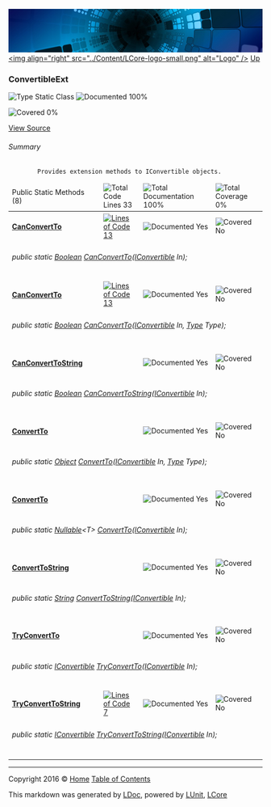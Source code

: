 ![](../Content/LCore-banner-small.png "")
[&lt;img align=&quot;right&quot; src=&quot;../Content/LCore-logo-small.png&quot; alt=&quot;Logo&quot; /&gt;](../../README.md)
[Up](../L.md)

### ConvertibleExt

![Type Static Class](http://b.repl.ca/v1/Type-Static%20Class-blue.png "") ![Documented 100%](http://b.repl.ca/v1/Documented-100%25-brightgreen.png "")

![Covered 0%](http://b.repl.ca/v1/Covered-0%25-red.png "")

[View Source](../Extensions/Reference%20Types/ConvertibleExt.cs#L)

###### Summary

            Provides extension methods to IConvertible objects.
            

<table>
<thead><tr><td>Public Static Methods (8)</td>
<td></td>
<td><img src="http://b.repl.ca/v1/Total%20Code%20Lines-33-blue.png" alt="Total Code Lines 33" /></td>
<td><img src="http://b.repl.ca/v1/Total%20Documentation-100%25-brightgreen.png" alt="Total Documentation 100%" /></td>
<td><img src="http://b.repl.ca/v1/Total%20Coverage-0%25-red.png" alt="Total Coverage 0%" /></td></tr></thead>
<tr><td><h4><strong><a href="ConvertibleExt_CanConvertTo-0.md" alt="">CanConvertTo</a></strong></h4></td>
<td>   </td>
<td><a href="../Extensions/Reference%20Types/ConvertibleExt.cs#L23" alt=""><img src="http://b.repl.ca/v1/Lines%20of%20Code-13-blue.png" alt="Lines of Code 13" /></a></td>
<td><img src="http://b.repl.ca/v1/Documented-Yes-brightgreen.png" alt="Documented Yes" /></td>
<td><img src="http://b.repl.ca/v1/Covered-No-red.png" alt="Covered No" /></td></tr>
<tr><td colspan="5"><h6>public static <a href="https://msdn.microsoft.com/en-us/library/system.boolean.aspx" alt="">Boolean</a> <a href="ConvertibleExt_CanConvertTo-0.md" alt="">CanConvertTo</a>(<a href="https://msdn.microsoft.com/en-us/library/system.iconvertible.aspx" alt="">IConvertible</a> In);</h6>
</td>
</tr>
<tr><td><h4><strong><a href="ConvertibleExt_CanConvertTo-1.md" alt="">CanConvertTo</a></strong></h4></td>
<td>   </td>
<td><a href="../Extensions/Reference%20Types/ConvertibleExt.cs#L23" alt=""><img src="http://b.repl.ca/v1/Lines%20of%20Code-13-blue.png" alt="Lines of Code 13" /></a></td>
<td><img src="http://b.repl.ca/v1/Documented-Yes-brightgreen.png" alt="Documented Yes" /></td>
<td><img src="http://b.repl.ca/v1/Covered-No-red.png" alt="Covered No" /></td></tr>
<tr><td colspan="5"><h6>public static <a href="https://msdn.microsoft.com/en-us/library/system.boolean.aspx" alt="">Boolean</a> <a href="ConvertibleExt_CanConvertTo-1.md" alt="">CanConvertTo</a>(<a href="https://msdn.microsoft.com/en-us/library/system.iconvertible.aspx" alt="">IConvertible</a> In, <a href="https://msdn.microsoft.com/en-us/library/system.type.aspx" alt="">Type</a> Type);</h6>
</td>
</tr>
<tr><td><h4><strong><a href="ConvertibleExt_CanConvertToString.md" alt="">CanConvertToString</a></strong></h4></td>
<td>   </td>
<td></td>
<td><img src="http://b.repl.ca/v1/Documented-Yes-brightgreen.png" alt="Documented Yes" /></td>
<td><img src="http://b.repl.ca/v1/Covered-No-red.png" alt="Covered No" /></td></tr>
<tr><td colspan="5"><h6>public static <a href="https://msdn.microsoft.com/en-us/library/system.boolean.aspx" alt="">Boolean</a> <a href="ConvertibleExt_CanConvertToString.md" alt="">CanConvertToString</a>(<a href="https://msdn.microsoft.com/en-us/library/system.iconvertible.aspx" alt="">IConvertible</a> In);</h6>
</td>
</tr>
<tr><td><h4><strong><a href="ConvertibleExt_ConvertTo-0.md" alt="">ConvertTo</a></strong></h4></td>
<td>   </td>
<td></td>
<td><img src="http://b.repl.ca/v1/Documented-Yes-brightgreen.png" alt="Documented Yes" /></td>
<td><img src="http://b.repl.ca/v1/Covered-No-red.png" alt="Covered No" /></td></tr>
<tr><td colspan="5"><h6>public static <a href="https://msdn.microsoft.com/en-us/library/system.object.aspx" alt="">Object</a> <a href="ConvertibleExt_ConvertTo-0.md" alt="">ConvertTo</a>(<a href="https://msdn.microsoft.com/en-us/library/system.iconvertible.aspx" alt="">IConvertible</a> In, <a href="https://msdn.microsoft.com/en-us/library/system.type.aspx" alt="">Type</a> Type);</h6>
</td>
</tr>
<tr><td><h4><strong><a href="ConvertibleExt_ConvertTo-1.md" alt="">ConvertTo</a></strong></h4></td>
<td>   </td>
<td></td>
<td><img src="http://b.repl.ca/v1/Documented-Yes-brightgreen.png" alt="Documented Yes" /></td>
<td><img src="http://b.repl.ca/v1/Covered-No-red.png" alt="Covered No" /></td></tr>
<tr><td colspan="5"><h6>public static <a href="https://msdn.microsoft.com/en-us/library/b3h38hb0.aspx" alt="" target="_blank">Nullable</a>&lt;T&gt; <a href="ConvertibleExt_ConvertTo-1.md" alt="">ConvertTo</a>(<a href="https://msdn.microsoft.com/en-us/library/system.iconvertible.aspx" alt="">IConvertible</a> In);</h6>
</td>
</tr>
<tr><td><h4><strong><a href="ConvertibleExt_ConvertToString.md" alt="">ConvertToString</a></strong></h4></td>
<td>   </td>
<td></td>
<td><img src="http://b.repl.ca/v1/Documented-Yes-brightgreen.png" alt="Documented Yes" /></td>
<td><img src="http://b.repl.ca/v1/Covered-No-red.png" alt="Covered No" /></td></tr>
<tr><td colspan="5"><h6>public static <a href="https://msdn.microsoft.com/en-us/library/system.string.aspx" alt="">String</a> <a href="ConvertibleExt_ConvertToString.md" alt="">ConvertToString</a>(<a href="https://msdn.microsoft.com/en-us/library/system.iconvertible.aspx" alt="">IConvertible</a> In);</h6>
</td>
</tr>
<tr><td><h4><strong><a href="ConvertibleExt_TryConvertTo.md" alt="">TryConvertTo</a></strong></h4></td>
<td>   </td>
<td></td>
<td><img src="http://b.repl.ca/v1/Documented-Yes-brightgreen.png" alt="Documented Yes" /></td>
<td><img src="http://b.repl.ca/v1/Covered-No-red.png" alt="Covered No" /></td></tr>
<tr><td colspan="5"><h6>public static <a href="https://msdn.microsoft.com/en-us/library/system.iconvertible.aspx" alt="">IConvertible</a> <a href="ConvertibleExt_TryConvertTo.md" alt="">TryConvertTo</a>(<a href="https://msdn.microsoft.com/en-us/library/system.iconvertible.aspx" alt="">IConvertible</a> In);</h6>
</td>
</tr>
<tr><td><h4><strong><a href="ConvertibleExt_TryConvertToString.md" alt="">TryConvertToString</a></strong></h4></td>
<td>   </td>
<td><a href="../Extensions/Reference%20Types/ConvertibleExt.cs#L210" alt=""><img src="http://b.repl.ca/v1/Lines%20of%20Code-7-blue.png" alt="Lines of Code 7" /></a></td>
<td><img src="http://b.repl.ca/v1/Documented-Yes-brightgreen.png" alt="Documented Yes" /></td>
<td><img src="http://b.repl.ca/v1/Covered-No-red.png" alt="Covered No" /></td></tr>
<tr><td colspan="5"><h6>public static <a href="https://msdn.microsoft.com/en-us/library/system.iconvertible.aspx" alt="">IConvertible</a> <a href="ConvertibleExt_TryConvertToString.md" alt="">TryConvertToString</a>(<a href="https://msdn.microsoft.com/en-us/library/system.iconvertible.aspx" alt="">IConvertible</a> In);</h6>
</td>
</tr>
<tr><td width="850px" colspan="5"></td></tr>
</table>




---

Copyright 2016 &copy; [Home](../../README.md) [Table of Contents](../../TableOfContents.md)

This markdown was generated by [LDoc](https://github.com/CodeSingularity/LDoc), powered by [LUnit](https://github.com/CodeSingularity/LUnit), [LCore](https://github.com/CodeSingularity/LCore)
